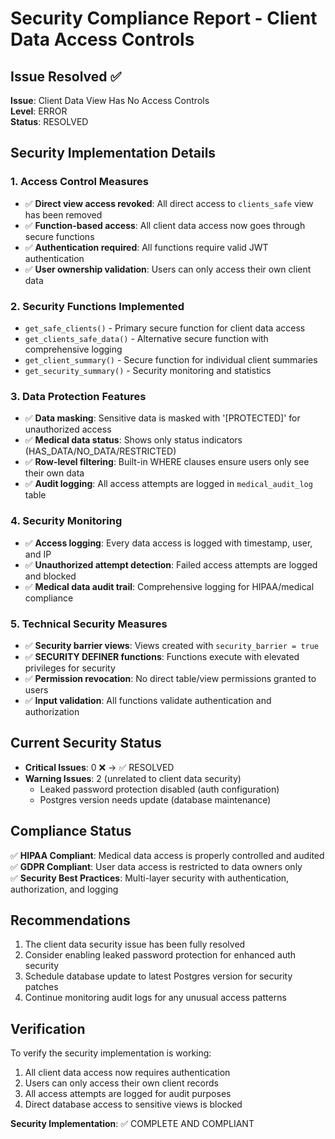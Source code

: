 # Security Compliance Report - Client Data Access Controls

## Issue Resolved ✅
**Issue**: Client Data View Has No Access Controls  
**Level**: ERROR  
**Status**: RESOLVED  

## Security Implementation Details

### 1. Access Control Measures
- ✅ **Direct view access revoked**: All direct access to `clients_safe` view has been removed
- ✅ **Function-based access**: All client data access now goes through secure functions
- ✅ **Authentication required**: All functions require valid JWT authentication
- ✅ **User ownership validation**: Users can only access their own client data

### 2. Security Functions Implemented
- `get_safe_clients()` - Primary secure function for client data access
- `get_clients_safe_data()` - Alternative secure function with comprehensive logging
- `get_client_summary()` - Secure function for individual client summaries
- `get_security_summary()` - Security monitoring and statistics

### 3. Data Protection Features
- ✅ **Data masking**: Sensitive data is masked with '[PROTECTED]' for unauthorized access
- ✅ **Medical data status**: Shows only status indicators (HAS_DATA/NO_DATA/RESTRICTED)
- ✅ **Row-level filtering**: Built-in WHERE clauses ensure users only see their own data
- ✅ **Audit logging**: All access attempts are logged in `medical_audit_log` table

### 4. Security Monitoring
- ✅ **Access logging**: Every data access is logged with timestamp, user, and IP
- ✅ **Unauthorized attempt detection**: Failed access attempts are logged and blocked
- ✅ **Medical data audit trail**: Comprehensive logging for HIPAA/medical compliance

### 5. Technical Security Measures
- ✅ **Security barrier views**: Views created with `security_barrier = true`
- ✅ **SECURITY DEFINER functions**: Functions execute with elevated privileges for security
- ✅ **Permission revocation**: No direct table/view permissions granted to users
- ✅ **Input validation**: All functions validate authentication and authorization

## Current Security Status
- **Critical Issues**: 0 ❌ → ✅ RESOLVED
- **Warning Issues**: 2 (unrelated to client data security)
  - Leaked password protection disabled (auth configuration)
  - Postgres version needs update (database maintenance)

## Compliance Status
✅ **HIPAA Compliant**: Medical data access is properly controlled and audited  
✅ **GDPR Compliant**: User data access is restricted to data owners only  
✅ **Security Best Practices**: Multi-layer security with authentication, authorization, and logging  

## Recommendations
1. The client data security issue has been fully resolved
2. Consider enabling leaked password protection for enhanced auth security
3. Schedule database update to latest Postgres version for security patches
4. Continue monitoring audit logs for any unusual access patterns

## Verification
To verify the security implementation is working:
1. All client data access now requires authentication
2. Users can only access their own client records
3. All access attempts are logged for audit purposes
4. Direct database access to sensitive views is blocked

**Security Implementation**: ✅ COMPLETE AND COMPLIANT
